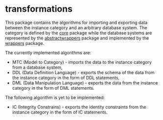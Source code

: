 # transformations

This package contains the algorithms for importing and exporting data between the instance category and an arbitrary database system. The category is defined by the [core](../core/README.md) package while the database systems are represented by the [abstractwrappers](../abstractwrappers/README.md) package and implemented by the [wrappers](../wrappers/README.md) package.

The currently implemented algorithms are:
- MTC (Model to Category) - imports the data to the instance category from a database system,
- DDL (Data Definition Language) - exports the schema of the data from the instance category in the form of DDL statements,
- DML (Data Manipulation Language) - exports the data from the instance category in the form of DML statements.

The following algorithm is yet to be implemented:
- IC (Integrity Constrains) - exports the identity constraints from the instance category in the form of IC statements.
